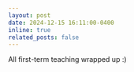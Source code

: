 ```yaml
---
layout: post
date: 2024-12-15 16:11:00-0400
inline: true
related_posts: false
---
```


All first-term teaching wrapped up :)
